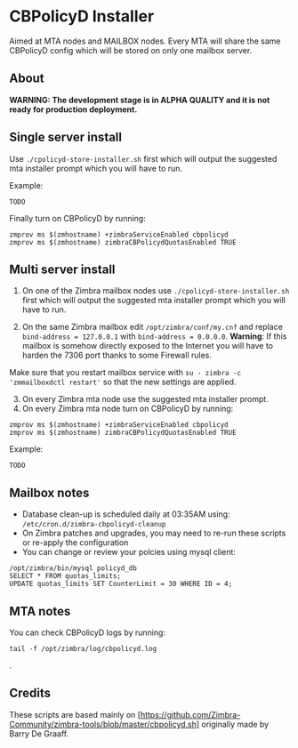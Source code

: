 # CBPolicyD Installer

Aimed at MTA nodes and MAILBOX nodes.
Every MTA will share the same CBPolicyD config which will be stored on only one mailbox server.

## About

**WARNING: The development stage is in ALPHA QUALITY and it is not ready for production deployment.**

## Single server install

Use `./cpolicyd-store-installer.sh` first which will output the suggested mta installer prompt which you will have to run.

Example:
```
TODO
```

Finally turn on CBPolicyD by running:
```
zmprov ms $(zmhostname) +zimbraServiceEnabled cbpolicyd
zmprov ms $(zmhostname) zimbraCBPolicydQuotasEnabled TRUE
```

## Multi server install

1. On one of the Zimbra mailbox nodes use `./cpolicyd-store-installer.sh` first which will output the suggested mta installer prompt which you will have to run.

2. On the same Zimbra mailbox edit `/opt/zimbra/conf/my.cnf` and replace `bind-address = 127.0.0.1` with `bind-address = 0.0.0.0`.
**Warning**: If this mailbox is somehow directly exposed to the Internet you will have to harden the 7306 port thanks to some Firewall rules.

Make sure that you restart mailbox service with `su - zimbra -c 'zmmailboxdctl restart'` so that the new settings are applied.

3. On every Zimbra mta node use the suggested mta installer prompt.
4. On every Zimbra mta node turn on CBPolicyD by running:
```
zmprov ms $(zmhostname) +zimbraServiceEnabled cbpolicyd
zmprov ms $(zmhostname) zimbraCBPolicydQuotasEnabled TRUE
```

Example:
```
TODO
```

## Mailbox notes

- Database clean-up is scheduled daily at 03:35AM using: `/etc/cron.d/zimbra-cbpolicyd-cleanup`
- On Zimbra patches and upgrades, you may need to re-run these scripts or re-apply the configuration
- You can change or review your polcies using mysql client:
```
/opt/zimbra/bin/mysql policyd_db
SELECT * FROM quotas_limits;
UPDATE quotas_limits SET CounterLimit = 30 WHERE ID = 4;
```

## MTA notes

You can check CBPolicyD logs by running:
```
tail -f /opt/zimbra/log/cbpolicyd.log
```
.

## Credits

These scripts are based mainly on [https://github.com/Zimbra-Community/zimbra-tools/blob/master/cbpolicyd.sh] originally made by Barry De Graaff.

